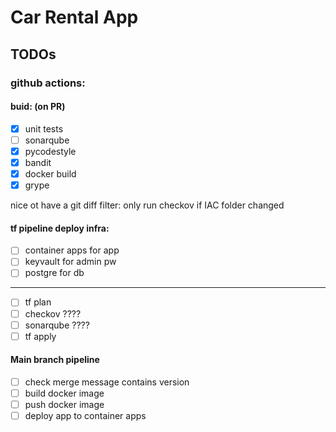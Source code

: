 # Car Rental App

## TODOs

### github actions:

#### buid: (on PR)

- [x] unit tests
- [ ] sonarqube
- [x] pycodestyle
- [x] bandit
- [x] docker build
- [x] grype

nice ot have a git diff filter:
only run checkov if IAC folder changed

#### tf pipeline deploy infra:

- [ ] container apps for app
- [ ] keyvault for admin pw
- [ ] postgre for db

---

- [ ] tf plan
- [ ] checkov ????
- [ ] sonarqube ????
- [ ] tf apply

#### Main branch pipeline

- [ ] check merge message contains version
- [ ] build docker image
- [ ] push docker image
- [ ] deploy app to container apps